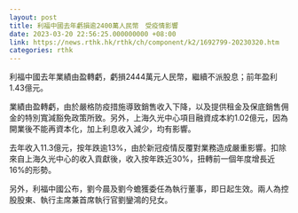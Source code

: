```yaml
---
layout: post
title: 利福中國去年虧損逾2400萬人民幣　受疫情影響
date: 2023-03-20 22:56:25.000000000 +08:00
link: https://news.rthk.hk/rthk/ch/component/k2/1692799-20230320.htm
categories: rthk
---
```


利福中國去年業績由盈轉虧，虧損2444萬元人民幣，繼續不派股息；前年盈利1.43億元。

業績由盈轉虧，由於嚴格防疫措施導致銷售收入下降，以及提供租金及保底銷售佣金的特別寬減豁免政策所致。另外，上海久光中心項目融資成本約1.02億元，因為開業後不能再資本化，加上利息收入減少，均有影響。

去年收入11.3億元，按年跌逾13%，由於新冠疫情反覆對業務造成嚴重影響。扣除來自上海久光中心的收入貢獻後，收入按年跌近30%，扭轉前一個年度增長近16%的形勢。

另外，利福中國公布，劉今晨及劉今蟾獲委任為執行董事，即日起生效。兩人為控股股東、執行主席兼首席執行官劉鑾鴻的兒女。
